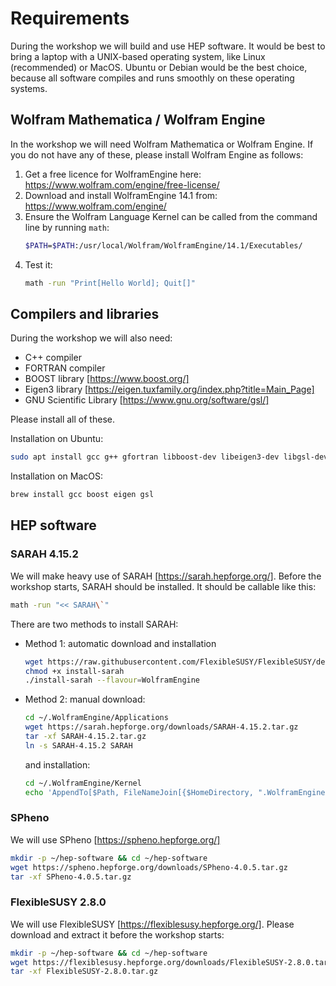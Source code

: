 # Requirements

During the workshop we will build and use HEP software.  It would be
best to bring a laptop with a UNIX-based operating system, like Linux
(recommended) or MacOS. Ubuntu or Debian would be the best choice,
because all software compiles and runs smoothly on these operating
systems.

## Wolfram Mathematica / Wolfram Engine

In the workshop we will need Wolfram Mathematica or Wolfram Engine.
If you do not have any of these, please install Wolfram Engine as
follows:

1. Get a free licence for WolframEngine here:
   https://www.wolfram.com/engine/free-license/
2. Download and install WolframEngine 14.1 from:
   https://www.wolfram.com/engine/
3. Ensure the Wolfram Language Kernel can be called from the command line by running `math`:
   ~~~.sh
   $PATH=$PATH:/usr/local/Wolfram/WolframEngine/14.1/Executables/
   ~~~
4. Test it:
   ~~~.sh
   math -run "Print[Hello World]; Quit[]"
   ~~~

## Compilers and libraries

During the workshop we will also need:

* C++ compiler
* FORTRAN compiler
* BOOST library [https://www.boost.org/]
* Eigen3 library [https://eigen.tuxfamily.org/index.php?title=Main_Page]
* GNU Scientific Library [https://www.gnu.org/software/gsl/]

Please install all of these.

Installation on Ubuntu:
~~~.sh
sudo apt install gcc g++ gfortran libboost-dev libeigen3-dev libgsl-dev dpkg-dev
~~~
Installation on MacOS:
~~~.sh
brew install gcc boost eigen gsl
~~~

## HEP software

### SARAH 4.15.2

We will make heavy use of SARAH [https://sarah.hepforge.org/]. Before
the workshop starts, SARAH should be installed. It should be callable
like this:
~~~.sh
math -run "<< SARAH\`"
~~~
There are two methods to install SARAH:

* Method 1: automatic download and installation
  ~~~.sh
  wget https://raw.githubusercontent.com/FlexibleSUSY/FlexibleSUSY/development/install-sarah
  chmod +x install-sarah
  ./install-sarah --flavour=WolframEngine
  ~~~
* Method 2: manual download:
  ~~~.sh
  cd ~/.WolframEngine/Applications
  wget https://sarah.hepforge.org/downloads/SARAH-4.15.2.tar.gz
  tar -xf SARAH-4.15.2.tar.gz
  ln -s SARAH-4.15.2 SARAH
  ~~~
  and installation:
  ~~~.sh
  cd ~/.WolframEngine/Kernel
  echo 'AppendTo[$Path, FileNameJoin[{$HomeDirectory, ".WolframEngine", "Applications", "SARAH"}]];' >> init.m
  ~~~

### SPheno

We will use SPheno [https://spheno.hepforge.org/]

~~~.sh
mkdir -p ~/hep-software && cd ~/hep-software
wget https://spheno.hepforge.org/downloads/SPheno-4.0.5.tar.gz
tar -xf SPheno-4.0.5.tar.gz
~~~

### FlexibleSUSY 2.8.0

We will use FlexibleSUSY [https://flexiblesusy.hepforge.org/]. Please
download and extract it before the workshop starts:
~~~.sh
mkdir -p ~/hep-software && cd ~/hep-software
wget https://flexiblesusy.hepforge.org/downloads/FlexibleSUSY-2.8.0.tar.gz
tar -xf FlexibleSUSY-2.8.0.tar.gz
~~~
